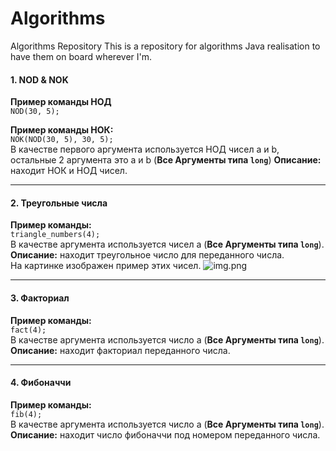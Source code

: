 # Algorithms
Algorithms Repository
This is a repository for algorithms Java realisation to have them on board wherever I'm.

#### 1. NOD & NOK
**Пример команды НОД**  
`NOD(30, 5);`  

**Пример команды НОК:**   
`NOK(NOD(30, 5), 30, 5);`                                             
В качестве первого аргумента используется НОД чисел a и b, остальные 2 аргумента это a и b (**Все Аргументы типа `long`**)
**Описание:** находит НОК и НОД чисел.
___

#### 2. Треугольные числа                   
**Пример команды:**                    
`triangle_numbers(4);`   
В качестве аргумента используется чисел a (**Все Аргументы типа `long`**).  
**Описание:** находит треугольное число для переданного числа.                   
На картинке изображен пример этих чисел.
![img.png](https://studfile.net/html/2706/597/html_Zl_7bAi3sg.sBbI/img-82JDxZ.png) 
___

#### 3. Факториал
**Пример команды:**                    
`fact(4);`   
В качестве аргумента используется число a (**Все Аргументы типа `long`**).  
**Описание:** находит факториал переданного числа.

---

#### 4. Фибоначчи
**Пример команды:**                    
`fib(4);`   
В качестве аргумента используется число a (**Все Аргументы типа `long`**).  
**Описание:** находит число фибоначчи под номером переданного числа.
